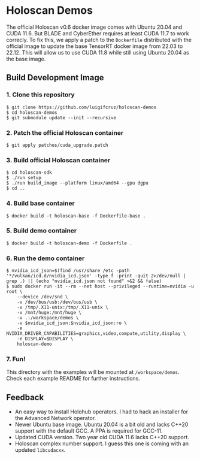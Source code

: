 # Holoscan Demos

The official Holoscan v0.6 docker image comes with Ubuntu 20.04 and CUDA 11.6. But BLADE and CyberEther requires at least CUDA 11.7 to work correcly. To fix this, we apply a patch to the `Dockerfile` distributed with the official image to update the base TensorRT docker image from 22.03 to 22.12. This will allow us to use CUDA 11.8 while still using Ubuntu 20.04 as the base image.

## Build Development Image

### 1. Clone this repository
```
$ git clone https://github.com/luigifcruz/holoscan-demos
$ cd holoscan-demos
$ git submodule update --init --recursive
```

### 2. Patch the official Holoscan container
```
$ git apply patches/cuda_upgrade.patch 
```

### 3. Build official Holoscan container
```
$ cd holoscan-sdk
$ ./run setup
$ ./run build_image --platform linux/amd64 --gpu dgpu
$ cd ..
```

### 4. Build base container
```
$ docker build -t holoscan-base -f Dockerfile-base .
```

### 5. Build demo container
```
$ docker build -t holoscan-demo -f Dockerfile .
```

### 6. Run the demo container
```
$ nvidia_icd_json=$(find /usr/share /etc -path '*/vulkan/icd.d/nvidia_icd.json' -type f -print -quit 2>/dev/null | grep .) || (echo "nvidia_icd.json not found" >&2 && false)
$ sudo docker run -it --rm --net host --privileged --runtime=nvidia -u root \
    --device /dev/snd \
    -v /dev/bus/usb:/dev/bus/usb \
    -v /tmp/.X11-unix:/tmp/.X11-unix \
    -v /mnt/huge:/mnt/huge \
    -v .:/workspace/demos \
    -v $nvidia_icd_json:$nvidia_icd_json:ro \
    -e NVIDIA_DRIVER_CAPABILITIES=graphics,video,compute,utility,display \
    -e DISPLAY=$DISPLAY \
    holoscan-demo
```

### 7. Fun!
This directory with the examples will be mounted at `/workspace/demos`. Check each example README for further instructions.

## Feedback

- An easy way to install Holohub operators. I had to hack an installer for the Advanced Network operator.
- Newer Ubuntu base image. Ubuntu 20.04 is a bit old and lacks C++20 support with the default GCC. A PPA is required for GCC-11.
- Updated CUDA version. Two year old CUDA 11.6 lacks C++20 support.
- Holoscan complex number support. I guess this one is coming with an updated `libcudacxx`.